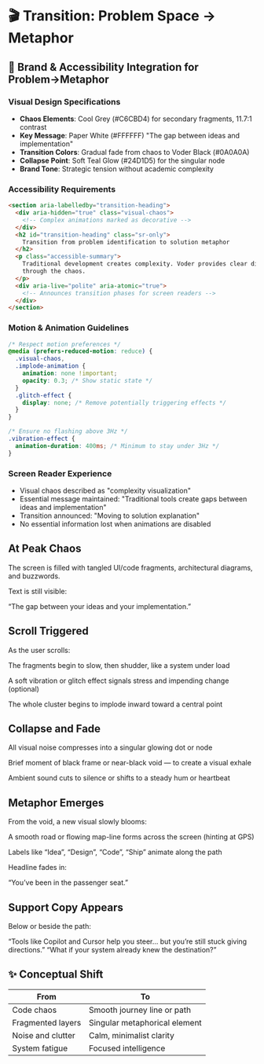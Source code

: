 # 🎬 Transition: Problem Space → Metaphor

## 🎨 Brand & Accessibility Integration for Problem→Metaphor

### Visual Design Specifications

- **Chaos Elements**: Cool Grey (#C6CBD4) for secondary fragments, 11.7:1 contrast
- **Key Message**: Paper White (#FFFFFF) "The gap between ideas and implementation"
- **Transition Colors**: Gradual fade from chaos to Voder Black (#0A0A0A)
- **Collapse Point**: Soft Teal Glow (#24D1D5) for the singular node
- **Brand Tone**: Strategic tension without academic complexity

### Accessibility Requirements

```html
<section aria-labelledby="transition-heading">
  <div aria-hidden="true" class="visual-chaos">
    <!-- Complex animations marked as decorative -->
  </div>
  <h2 id="transition-heading" class="sr-only">
    Transition from problem identification to solution metaphor
  </h2>
  <p class="accessible-summary">
    Traditional development creates complexity. Voder provides clear direction
    through the chaos.
  </p>
  <div aria-live="polite" aria-atomic="true">
    <!-- Announces transition phases for screen readers -->
  </div>
</section>
```

### Motion & Animation Guidelines

```css
/* Respect motion preferences */
@media (prefers-reduced-motion: reduce) {
  .visual-chaos,
  .implode-animation {
    animation: none !important;
    opacity: 0.3; /* Show static state */
  }
  .glitch-effect {
    display: none; /* Remove potentially triggering effects */
  }
}

/* Ensure no flashing above 3Hz */
.vibration-effect {
  animation-duration: 400ms; /* Minimum to stay under 3Hz */
}
```

### Screen Reader Experience

- Visual chaos described as "complexity visualization"
- Essential message maintained: "Traditional tools create gaps between ideas and implementation"
- Transition announced: "Moving to solution explanation"
- No essential information lost when animations are disabled

## At Peak Chaos

The screen is filled with tangled UI/code fragments, architectural diagrams, and buzzwords.

Text is still visible:

“The gap between your ideas and your implementation.”

## Scroll Triggered

As the user scrolls:

The fragments begin to slow, then shudder, like a system under load

A soft vibration or glitch effect signals stress and impending change (optional)

The whole cluster begins to implode inward toward a central point

## Collapse and Fade

All visual noise compresses into a singular glowing dot or node

Brief moment of black frame or near-black void — to create a visual exhale

Ambient sound cuts to silence or shifts to a steady hum or heartbeat

## Metaphor Emerges

From the void, a new visual slowly blooms:

A smooth road or flowing map-line forms across the screen (hinting at GPS)

Labels like “Idea”, “Design”, “Code”, “Ship” animate along the path

Headline fades in:

“You’ve been in the passenger seat.”

## Support Copy Appears

Below or beside the path:

“Tools like Copilot and Cursor help you steer… but you’re still stuck giving directions.”
“What if your system already knew the destination?”

## ✨ Conceptual Shift

| From              | To                            |
| ----------------- | ----------------------------- |
| Code chaos        | Smooth journey line or path   |
| Fragmented layers | Singular metaphorical element |
| Noise and clutter | Calm, minimalist clarity      |
| System fatigue    | Focused intelligence          |
